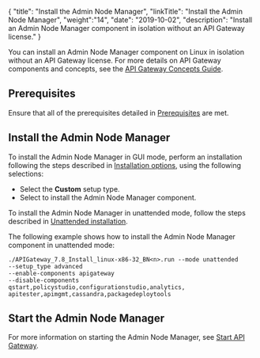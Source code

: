 {
"title": "Install the Admin Node Manager",
"linkTitle": "Install the Admin Node Manager",
"weight":"14",
"date": "2019-10-02",
"description": "Install an Admin Node Manager component in isolation without an API Gateway license."
}

You can install an Admin Node Manager component on Linux in isolation without an API Gateway license. For more details on API Gateway components and concepts, see the [API Gateway Concepts Guide](/bundle/APIGateway_77_ConceptsGuide_allOS_en_HTML5).

## Prerequisites

Ensure that all of the prerequisites detailed in [Prerequisites](/docs/apigtw_install/system_requirements) are met.

## Install the Admin Node Manager

To install the Admin Node Manager in GUI mode, perform an installation following the steps described in [Installation options](/docs/apigtw_install/installation), using the following selections:

* Select the **Custom** setup type.
* Select to install the Admin Node Manager component.

To install the Admin Node Manager in unattended mode, follow the steps described in [Unattended installation](/docs/apigtw_install/installation_unattended).

The following example shows how to install the Admin Node Manager component in unattended mode:

```
./APIGateway_7.8_Install_linux-x86-32_BN<n>.run --mode unattended
--setup_type advanced
--enable-components apigateway
--disable-components qstart,policystudio,configurationstudio,analytics,
apitester,apimgmt,cassandra,packagedeploytools
```

## Start the Admin Node Manager

For more information on starting the Admin Node Manager, see [Start API Gateway](/docs/apigtw_install/install_gateway#start-api-gateway).
